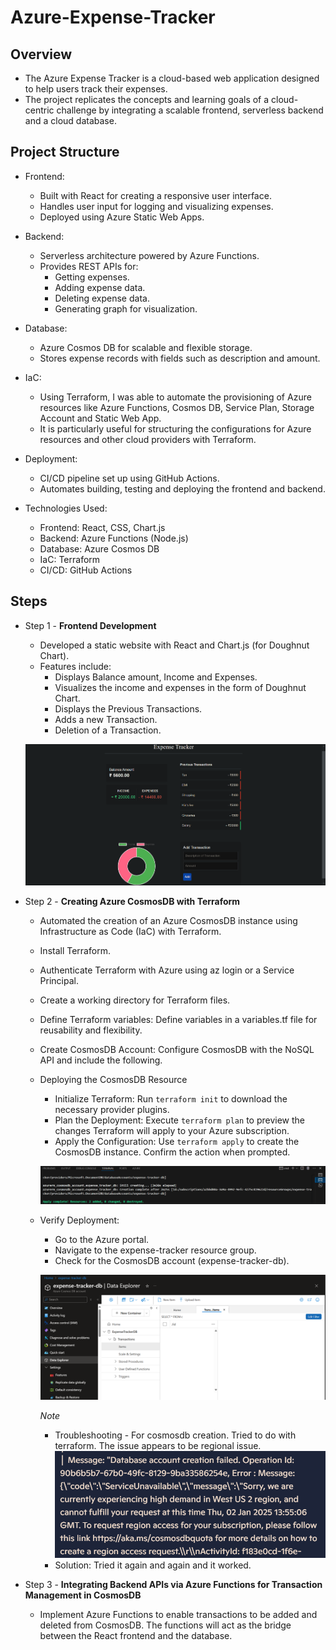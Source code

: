 # Azure-Expense-Tracker

## Overview
- The Azure Expense Tracker is a cloud-based web application designed to help users track their expenses. 
- The project replicates the concepts and learning goals of a cloud-centric challenge by integrating a scalable frontend, serverless backend and a cloud database.

## Project Structure
- Frontend:
    - Built with React for creating a responsive user interface.
    - Handles user input for logging and visualizing expenses.
    - Deployed using Azure Static Web Apps.

- Backend:
    - Serverless architecture powered by Azure Functions.
    - Provides REST APIs for:
        - Getting expenses.
        - Adding expense data.
        - Deleting expense data. 
        - Generating graph for visualization.

- Database:
    - Azure Cosmos DB for scalable and flexible storage.
    - Stores expense records with fields such as description and amount.

- IaC:
    - Using Terraform, I was able to automate the provisioning of Azure resources like Azure Functions, Cosmos DB, Service Plan, Storage Account and Static Web App. 
    - It is particularly useful for structuring the configurations for Azure resources and other cloud providers with Terraform. 

- Deployment:
    - CI/CD pipeline set up using GitHub Actions.
    - Automates building, testing and deploying the frontend and backend.


- Technologies Used:
    - Frontend: React, CSS, Chart.js
    - Backend: Azure Functions (Node.js)
    - Database: Azure Cosmos DB
    - IaC: Terraform 
    - CI/CD: GitHub Actions

## Steps

- Step 1 - **Frontend Development**
    - Developed a static website with React and Chart.js (for Doughnut Chart). 
    - Features include:
        - Displays Balance amount, Income and Expenses.
        - Visualizes the income and expenses in the form of Doughnut Chart. 
        - Displays the Previous Transactions. 
        - Adds a new Transaction. 
        - Deletion of a Transaction. 
    
    ![expense tracker](<./images/website.png>)

- Step 2 - **Creating Azure CosmosDB with Terraform**
    - Automated the creation of an Azure CosmosDB instance using Infrastructure as Code (IaC) with Terraform. 
    - Install Terraform.
    - Authenticate Terraform with Azure using az login or a Service Principal.
    - Create a working directory for Terraform files.
    - Define Terraform variables: Define variables in a variables.tf file for reusability and flexibility. 
    - Create CosmosDB Account: Configure CosmosDB with the NoSQL API and include the following.
    - Deploying the CosmosDB Resource
        - Initialize Terraform: Run `terraform init` to download the necessary provider plugins.
        - Plan the Deployment: Execute `terraform plan` to preview the changes Terraform will apply to your Azure subscription.        
        - Apply the Configuration: Use `terraform apply` to create the CosmosDB instance. Confirm the action when prompted.

        ![Deployment of Azure CosmosDB with Terraform](<./images/terraform apply.png>)

    - Verify Deployment:
        - Go to the Azure portal.
        - Navigate to the expense-tracker resource group.
        - Check for the CosmosDB account (expense-tracker-db).

        ![After Deployment of CosmosDB on Azure](<./images/cosmosdb creation.png>)

        *Note*
        - Troubleshooting - For cosmosdb creation. Tried to do with terraform. The issue appears to be regional issue. 
        ![Deployment issue with cosmosdb with terraform](<./images/cosmosdb_deployment_error.png>)
        - Solution: Tried it again and again and it worked.


- Step 3 - **Integrating Backend APIs via Azure Functions for Transaction Management in CosmosDB**
    - Implement Azure Functions to enable transactions to be added and deleted from CosmosDB. The functions will act as the bridge between the React frontend and the database.



    


